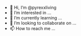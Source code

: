 - 👋 Hi, I’m @pyrexxliving
- 👀 I’m interested in ...
- 🌱 I’m currently learning ...
- 💞️ I’m looking to collaborate on ...
- 📫 How to reach me ...

<!---
pyrexxliving/pyrexxliving is a ✨ special ✨ repository because its `README.md` (this file) appears on your GitHub profile.
You can click the Preview link to take a look at your changes.
--->

